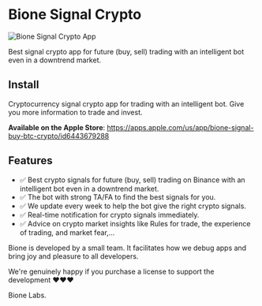 # Bione Signal Crypto

![Bione Signal Crypto App](https://img1.wsimg.com/isteam/ip/5c44168a-9e4c-47aa-abeb-f00614993042/IMG_2686.PNG/:/rs=w:1280)

Best signal crypto app for future (buy, sell) trading  with an intelligent bot even in a downtrend market.

## Install
Cryptocurrency signal crypto app for trading with an intelligent bot. Give you more information to trade and invest.

<b>Available on the Apple Store</b>: https://apps.apple.com/us/app/bione-signal-buy-btc-crypto/id6443679288

## Features
* ✅ Best crypto signals for future (buy, sell) trading on Binance with an intelligent bot even in a downtrend market.
* ✅ The bot with strong TA/FA to find the best signals for you.
* ✅ We update every week to help the bot give the right crypto signals.
* ✅ Real-time notification for crypto signals immediately.
* ✅ Advice on crypto market insights like Rules for trade, the experience of trading, and market fear,...

Bione is developed by a small team. It facilitates how we debug apps and bring joy and pleasure to all developers.

We're genuinely happy if you purchase a license to support the development ❤️❤️❤️

Bione Labs.

